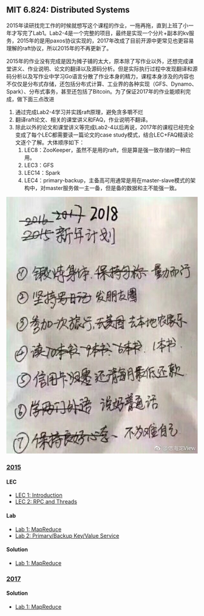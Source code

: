 ## MIT 6.824: Distributed Systems

2015年读研找完工作的时候就想写这个课程的作业，一拖再拖，直到上班了小一年才写完了Lab1。Lab2-4是一个完整的项目，最终是实现一个分片+副本的kv服务，2015年的是用paxos协议实现的，2017年改成了目前开源中更常见也更容易理解的raft协议，所以2015年的不再更新了。

2015年的作业没有完成是因为摊子铺的太大，原本除了写作业以外，还想完成课堂讲义、作业说明、论文的翻译以及源码分析。但是实际执行过程中发现翻译和源码分析以及写作业中学习Go语言分散了作业本身的精力，课程本身涉及的内容也不仅仅是分布式存储，还包括分布式计算、工业界的各种实现（GFS、Dynamo、Spark）、分布式事务，甚至还包括了Bitcoin。为了保证2017年的作业能顺利完成，做下面三点改进

1. 通过完成Lab2-4学习并实践raft原理，避免贪多嚼不烂
2. 翻译raft论文、相关的课堂讲义和FAQ，作业说明不翻译。
3. 除此以外的论文和课堂讲义等完成Lab2-4以后再说，2017年的课程已经完全变成了每个LEC都需要读一篇论文的case study模式，结合LEC+FAQ精读论文逐个了解。大体顺序如下：
    1. LEC8：ZooKeeper，虽然不是用的raft，但是算是强一致存储的一种应用。
    2. LEC3：GFS
    3. LEC14：Spark
    4. LEC4：primary-backup，主备高可用通常是用在master-slave模式的架构中，对master服务做一主一备，但是备的数据和主不能强一致。

![](plan.jpg)

### [2015](http://nil.csail.mit.edu/6.824/2015/)
#### LEC
* [LEC 1: Introduction](2015/LEC/1.md)
* [LEC 2: RPC and Threads](2015/LEC/2.md)

#### Lab
* [Lab 1: MapReduce](2015/Lab/1.md)
* [Lab 2: Primary/Backup Key/Value Service](2015/Lab/2.md)

#### Solution
* [Lab 1: MapReduce](2015/Solution/1.md)

### [2017](http://nil.csail.mit.edu/6.824/2017/)
#### Solution
* [Lab 1: MapReduce](2017/Solution/lab1.md)